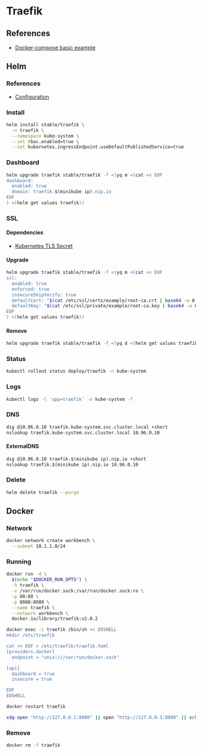 # Traefik

<!--
https://www.udemy.com/course/the-complete-traefik-training-course/?referralCode=B585BB185AFA05066747
-->

## References

- [Docker-compose basic example](https://docs.traefik.io/v2.0/user-guides/docker-compose/basic-example/)

## Helm

### References

- [Configuration](https://github.com/helm/charts/tree/master/stable/traefik#configuration)

### Install

```sh
helm install stable/traefik \
  -n traefik \
  --namespace kube-system \
  --set rbac.enabled=true \
  --set kubernetes.ingressEndpoint.useDefaultPublishedService=true
```

### Dashboard

```sh
helm upgrade traefik stable/traefik -f <(yq m <(cat << EOF
dashboard:
  enabled: true
  domain: traefik.$(minikube ip).nip.io
EOF
) <(helm get values traefik))
```

### SSL

#### Dependencies

- [Kubernetes TLS Secret](/k8s-tls-secret.md)

#### Upgrade

```sh
helm upgrade traefik stable/traefik -f <(yq m <(cat << EOF
ssl:
  enabled: true
  enforced: true
  insecureSkipVerify: true
  defaultCert: "$(cat /etc/ssl/certs/example/root-ca.crt | base64 -w 0)"
  defaultKey: "$(cat /etc/ssl/private/example/root-ca.key | base64 -w 0)"
EOF
) <(helm get values traefik))
```

#### Remove

```sh
helm upgrade traefik stable/traefik -f <(yq d <(helm get values traefik) ssl)
```

### Status

```sh
kubectl rollout status deploy/traefik -n kube-system
```

### Logs

```sh
kubectl logs -l 'app=traefik' -n kube-system -f
```

### DNS

```sh
dig @10.96.0.10 traefik.kube-system.svc.cluster.local +short
nslookup traefik.kube-system.svc.cluster.local 10.96.0.10
```

#### ExternalDNS

```sh
dig @10.96.0.10 traefik.$(minikube ip).nip.io +short
nslookup traefik.$(minikube ip).nip.io 10.96.0.10
```

### Delete

```sh
helm delete traefik --purge
```

## Docker

### Network

```sh
docker network create workbench \
  --subnet 10.1.1.0/24
```

### Running

```sh
docker run -d \
  $(echo "$DOCKER_RUN_OPTS") \
  -h traefik \
  -v /var/run/docker.sock:/var/run/docker.sock:ro \
  -p 80:80 \
  -p 8080:8080 \
  --name traefik \
  --network workbench \
  docker.io/library/traefik:v2.0.2
```

```sh
docker exec -i traefik /bin/sh << EOSHELL
mkdir /etc/traefik

cat << EOF > /etc/traefik/traefik.toml
[providers.docker]
  endpoint = "unix:///var/run/docker.sock"

[api]
  dashboard = true
  insecure = true

EOF
EOSHELL
```

```sh
docker restart traefik
```

```sh
xdg-open "http://127.0.0.1:8080" || open "http://127.0.0.1:8080" || echo -e '[INFO]\thttp://127.0.0.1:8080'
```

### Remove

```sh
docker rm -f traefik
```
